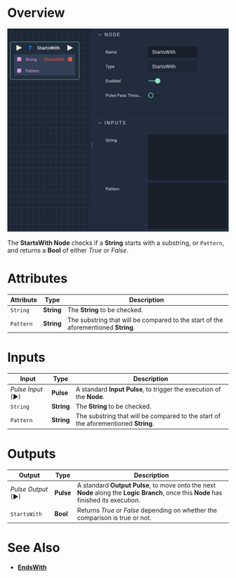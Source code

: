 # Overview

![The StartsWith Node.](../../.gitbook/assets/startswith.png)

The **StartsWith Node** checks if a **String** starts with a substring, or `Pattern`, and returns a **Bool** of either *True* or *False*.

# Attributes

|Attribute|Type|Description|
|---|---|---|
|`String`|**String**|The **String** to be checked.|
|`Pattern`|**String**|The substring that will be compared to the start of the aforementioned **String**.|

# Inputs

|Input|Type|Description|
|---|---|---|
|*Pulse Input* (►)|**Pulse**|A standard **Input Pulse**, to trigger the execution of the **Node**.|
|`String`|**String**|The **String** to be checked.|
|`Pattern`|**String**|The substring that will be compared to the start of the aforementioned **String**.|

# Outputs

|Output|Type|Description|
|---|---|---|
|*Pulse Output* (►)|**Pulse**|A standard **Output Pulse**, to move onto the next **Node** along the **Logic Branch**, once this **Node** has finished its execution.|
|`StartsWith`|**Bool**|Returns *True* or *False* depending on whether the comparison is true or not.|

# See Also

* [**EndsWith**](endswith.md)

